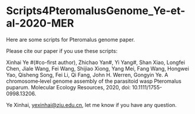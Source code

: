 # Scripts4PteromalusGenome_Ye-et-al-2020-MER
Here are some scripts for Pteromalus genome paper.

Please cite our paper if you use these scripts:

Xinhai Ye #(#co-first author), Zhichao Yan#, Yi Yang#, Shan Xiao, Longfei Chen, Jiale Wang, Fei Wang, Shijiao Xiong, Yang Mei, Fang Wang, Hongwei Yao, Qisheng Song, Fei Li, Qi Fang, John H. Werren, Gongyin Ye. A chromosome‐level genome assembly of the parasitoid wasp Pteromalus puparum. Molecular Ecology Resources, 2020, doi: 10.1111/1755-0998.13206.

Ye Xinhai, yexinhai@zju.edu.cn, let me know if you have any question.
